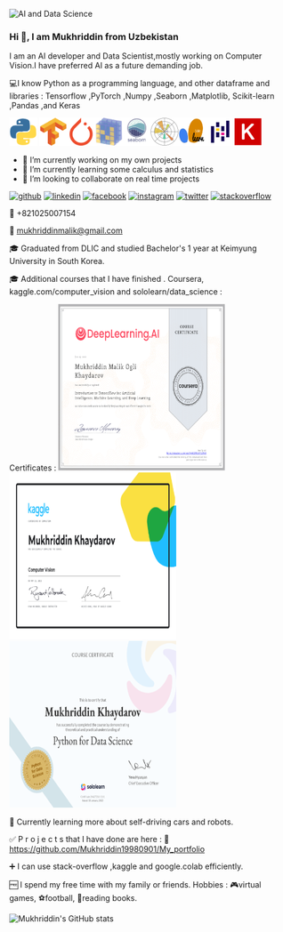 

![AI and Data Science](https://media-exp1.licdn.com/dms/image/C5616AQGGW_zqiiS5AQ/profile-displaybackgroundimage-shrink_200_800/0/1652702306308?e=1658361600&v=beta&t=U5OzJwmEityI7xqAio_c_NOTgJls9HAn8l-e8JrBqUw)

### Hi  👋, I am Mukhriddin from Uzbekistan

I am an AI developer and Data Scientist,mostly working on Computer Vision.I have preferred AI as a future demanding job.

:computer:I know  Python as a programming language, and other dataframe and libraries : Tensorflow ,PyTorch ,Numpy ,Seaborn ,Matplotlib, Scikit-learn ,Pandas ,and Keras 

<img src="https://github.com/Mukhriddin19980901/Mukhriddin19980901/blob/main/Python.gif" width="50" height="50" /> <img src="https://github.com/Mukhriddin19980901/Mukhriddin19980901/blob/main/tensorflow_logo_icon_168671.png " width="50" height="50" /><img src="https://github.com/Mukhriddin19980901/Mukhriddin19980901/blob/main/pytorch.png" width="50" height="50" /><img src="https://github.com/Mukhriddin19980901/Mukhriddin19980901/blob/main/numpy.png" width="50" height="50" /><img src="https://github.com/Mukhriddin19980901/Mukhriddin19980901/blob/main/seaborn0.png" width="50" height="50" /><img src="https://github.com/Mukhriddin19980901/Mukhriddin19980901/blob/main/matplotlib.png" width="50" height="50" /><img src="https://github.com/Mukhriddin19980901/Mukhriddin19980901/blob/main/sklearn.png" width="50" height="50" /><img src="https://github.com/Mukhriddin19980901/Mukhriddin19980901/blob/main/pandas.png" width="50" height="50" /><img src="https://github.com/Mukhriddin19980901/Mukhriddin19980901/blob/main/keras.png" width="50" height="50" /> 

- 🔭 I’m currently working on my own projects 
- 🌱 I’m currently learning some calculus and statistics 
- 👯 I’m looking to collaborate on real time projects 


[<img src='https://cdn.jsdelivr.net/npm/simple-icons@3.0.1/icons/github.svg' alt='github' height='40'>](https://github.com/https://github.com/Mukhriddin19980901/)  [<img src='https://cdn.jsdelivr.net/npm/simple-icons@3.0.1/icons/linkedin.svg' alt='linkedin' height='40'>](https://www.linkedin.com/in/https://www.linkedin.com/in/mukhriddin-khaydarov-8a9729209?lipi=urn%3Ali%3Apage%3Ad_flagship3_profile_view_base_contact_details%3B%2BCIZgWrjTdCgOz8C2ujWZw%3D%3D/)  [<img src='https://cdn.jsdelivr.net/npm/simple-icons@3.0.1/icons/facebook.svg' alt='facebook' height='40'>](https://www.facebook.com/https://www.facebook.com/mukhriddin.khaydarov.9)  [<img src='https://cdn.jsdelivr.net/npm/simple-icons@3.0.1/icons/instagram.svg' alt='instagram' height='40'>](https://www.instagram.com/@muhriddin______/)  [<img src='https://cdn.jsdelivr.net/npm/simple-icons@3.0.1/icons/twitter.svg' alt='twitter' height='40'>](https://twitter.com/@unique77911)  [<img src='https://cdn.jsdelivr.net/npm/simple-icons@3.0.1/icons/stackoverflow.svg' alt='stackoverflow' height='40'>](https://stackoverflow.com/users/https://stackoverflow.com/users/edit/19127746)  


:calling: +821025007154

:email: mukhriddinmalik@gmail.com

:mortar_board: Graduated from DLIC and studied Bachelor's 1 year at Keimyung University in South Korea.

:mortar_board: Additional courses that I have finished . Coursera, kaggle.com/computer_vision and sololearn/data_science :

Certificates : 
<img src="https://github.com/Mukhriddin19980901/Mukhriddin19980901/blob/main/coursera_ai.png " width="300" height="300" /><img src="https://github.com/Mukhriddin19980901/Mukhriddin19980901/blob/main/Mukhriddin%20Khaydarov%20-%20Computer%20Vision.png" width="300" height="300" /><img src="https://github.com/Mukhriddin19980901/Mukhriddin19980901/blob/main/cert-24637256-1161%20(3).png " width="300" height="300" />
 
 :rocket: Currently learning more about self-driving cars and robots.

 :white_check_mark: P r o j e c t s that I have done are here : :link: https://github.com/Mukhriddin19980901/My_portfolio
 
 :heavy_plus_sign: I can use  stack-overflow ,kaggle and google.colab efficiently.
 
 :free: I spend my free time with my family or friends. 
 Hobbies : 
     :video_game:virtual games,
     :soccer:football,
     :blue_book:reading books.

![Mukhriddin's GitHub stats](https://github-readme-stats.vercel.app/api?username=Mukhriddin19980901)
 
